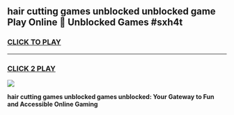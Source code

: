 
## hair cutting games unblocked unblocked game Play Online 👋 Unblocked Games #sxh4t
<h3>
<a href="https://premium.freeplayer.one?title=hair_cutting_games_unblocked&ref=21F">CLICK TO PLAY</a></h3>
<hr>

<h3>
<a href="https://premium.freeplayer.one?title=hair_cutting_games_unblocked&ref=21F">CLICK 2 PLAY</a>
  
</h3>

<a href="https://premium.freeplayer.one?title=hair_cutting_games_unblocked&ref=21F/"><img src="https://clearcache.store/games.png"></a>


**hair cutting games unblocked games unblocked: Your Gateway to Fun and Accessible Online Gaming**
